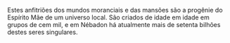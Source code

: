 ﻿Estes anfitriões dos mundos moranciais e das mansões são a progênie do Espírito Mãe de um universo local. São criados de idade em idade em grupos de cem mil, e em Nébadon há atualmente mais de setenta bilhões destes seres singulares.